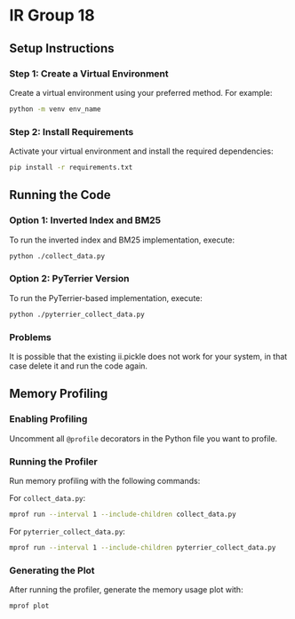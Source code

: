 # IR Group 18

## Setup Instructions

### Step 1: Create a Virtual Environment
Create a virtual environment using your preferred method. For example:
```bash
python -m venv env_name
```

### Step 2: Install Requirements
Activate your virtual environment and install the required dependencies:
```bash
pip install -r requirements.txt
```

## Running the Code

### Option 1: Inverted Index and BM25
To run the inverted index and BM25 implementation, execute:
```bash
python ./collect_data.py
```

### Option 2: PyTerrier Version
To run the PyTerrier-based implementation, execute:
```bash
python ./pyterrier_collect_data.py
```

### Problems
It is possible that the existing ii.pickle does not work for your system, in that case delete it and run the code again.

## Memory Profiling

### Enabling Profiling
Uncomment all `@profile` decorators in the Python file you want to profile.

### Running the Profiler
Run memory profiling with the following commands:

For `collect_data.py`:
```bash
mprof run --interval 1 --include-children collect_data.py
```

For `pyterrier_collect_data.py`:
```bash
mprof run --interval 1 --include-children pyterrier_collect_data.py
```

### Generating the Plot
After running the profiler, generate the memory usage plot with:
```bash
mprof plot
```
